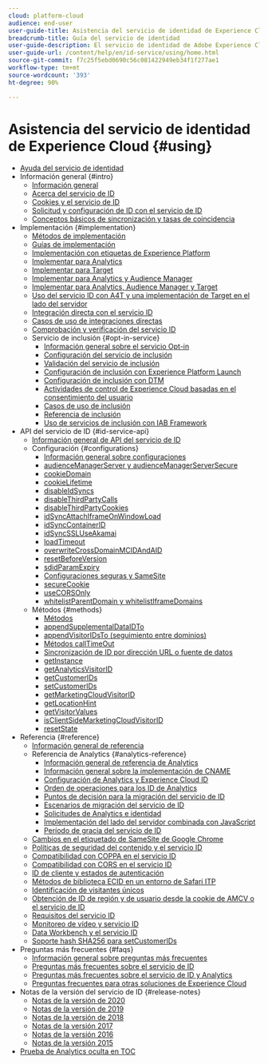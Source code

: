 ```yaml
---
cloud: platform-cloud
audience: end-user
user-guide-title: Asistencia del servicio de identidad de Experience Cloud
breadcrumb-title: Guía del servicio de identidad
user-guide-description: El servicio de identidad de Adobe Experience Cloud ofrece un identificador universal y persistente que identifica a los visitantes en todas las soluciones del Experience Cloud. Ayuda a reemplazar el código de generación de ID heredado en soluciones y servicios de Experience Cloud.
user-guide-url: /content/help/en/id-service/using/home.html
source-git-commit: f7c25f5ebd0690c56c081422949eb34f1f277ae1
workflow-type: tm+mt
source-wordcount: '393'
ht-degree: 90%

---
```



# Asistencia del servicio de identidad de Experience Cloud {#using}

+ [Ayuda del servicio de identidad](home.md)
+ Información general {#intro}
   + [Información general](introduction/overview.md)
   + [Acerca del servicio de ID](introduction/about-id-service.md)
   + [Cookies y el servicio de ID](introduction/cookies.md)
   + [Solicitud y configuración de ID con el servicio de ID](introduction/id-request.md)
   + [Conceptos básicos de sincronización y tasas de coincidencia](introduction/match-rates.md)
+ Implementación {#implementation}
   + [Métodos de implementación](implementation-guides/implementation-methods.md)
   + [Guías de implementación](implementation-guides/implementation-guides.md)
   + [Implementación con etiquetas de Experience Platform](implementation-guides/ecid-implement-with-launch.md)
   + [Implementar para Analytics](implementation-guides/setup-analytics.md)
   + [Implementar para Target](implementation-guides/setup-target.md)
   + [Implementar para Analytics y Audience Manager](implementation-guides/setup-aam-analytics.md)
   + [Implementar para Analytics, Audience Manager y Target](implementation-guides/setup-aam-analytics-target.md)
   + [Uso del servicio ID con A4T y una implementación de Target en el lado del servidor](implementation-guides/ecid-a4t-target.md)
   + [Integración directa con el servicio ID](implementation-guides/direct-integration.md)
   + [Casos de uso de integraciones directas](implementation-guides/direct-integration-examples.md)
   + [Comprobación y verificación del servicio ID](implementation-guides/test-verify.md)
   + Servicio de inclusión {#opt-in-service}
      + [Información general sobre el servicio Opt-in](implementation-guides/opt-in-service/optin-overview.md)
      + [Configuración del servicio de inclusión](implementation-guides/opt-in-service/getting-started.md)
      + [Validación del servicio de inclusión](implementation-guides/opt-in-service/testing-optin-and-iab-plugin.md)
      + [Configuración de inclusión con Experience Platform Launch](implementation-guides/opt-in-service/launch.md)
      + [Configuración de inclusión con DTM](implementation-guides/opt-in-service/optin-dtm.md)
      + [Actividades de control de Experience Cloud basadas en el consentimiento del usuario](implementation-guides/opt-in-service/use-opt-in-to-control-experience-cloud-activities-based-on-user-consent.md)
      + [Casos de uso de inclusión](implementation-guides/opt-in-service/use-cases.md)
      + [Referencia de inclusión](implementation-guides/opt-in-service/api.md)
      + [Uso de servicios de inclusión con IAB Framework](implementation-guides/opt-in-service/iab.md)
+ API del servicio de ID {#id-service-api}
   + [Información general de API del servicio de ID](library/library.md)
   + Configuración {#configurations}
      + [Información general sobre configuraciones](library/function-vars/function-vars.md)
      + [audienceManagerServer y audienceManagerServerSecure](library/function-vars/subdomain-config.md)
      + [cookieDomain](library/function-vars/cookiedomain.md)
      + [cookieLifetime](library/function-vars/cookielifetime.md)
      + [disableIdSyncs](library/function-vars/disableidsync.md)
      + [disableThirdPartyCalls](library/function-vars/disablethirdpartycalls.md)
      + [disableThirdPartyCookies](library/function-vars/disable-cookies.md)
      + [idSyncAttachIframeOnWindowLoad](library/function-vars/idsyncattachiframeonwindowload.md)
      + [idSyncContainerID](library/function-vars/idsyncontainerid.md)
      + [idSyncSSLUseAkamai](library/function-vars/idsyncssluseakamai.md)
      + [loadTimeout](library/function-vars/loadtimeout.md)
      + [overwriteCrossDomainMCIDAndAID](library/function-vars/overwrite-visitor-id.md)
      + [resetBeforeVersion](library/function-vars/resetbeforeversion.md)
      + [sdidParamExpiry](library/function-vars/sdidparamexpiry.md)
      + [Configuraciones seguras y SameSite](library/function-vars/secure-samesite-config.md)
      + [secureCookie](library/function-vars/securecookie.md)
      + [useCORSOnly](library/function-vars/use-cors-only.md)
      + [whitelistParentDomain y whitelistIframeDomains](library/function-vars/whitelistdomain.md)
   + Métodos {#methods}
      + [Métodos](library/get-set/get-set.md)
      + [appendSupplementalDataIDTo](library/get-set/appendsupplementaldataidto.md)
      + [appendVisitorIDsTo (seguimiento entre dominios)](library/get-set/appendvisitorid.md)
      + [Métodos callTimeOut](library/get-set/timeout-functions.md)
      + [Sincronización de ID por dirección URL o fuente de datos](library/get-set/idsync.md)
      + [getInstance](library/get-set/getinstance.md)
      + [getAnalyticsVisitorID](library/get-set/getanalyticsvisitorid.md)
      + [getCustomerIDs](library/get-set/getcustomerids.md)
      + [setCustomerIDs](library/get-set/setcustomerids.md)
      + [getMarketingCloudVisitorID](library/get-set/getmcvid.md)
      + [getLocationHint](library/get-set/getlocationhint.md)
      + [getVisitorValues](library/get-set/getvisitorvalues.md)
      + [isClientSideMarketingCloudVisitorID](library/get-set/client-side-id.md)
      + [resetState](library/get-set/resetstate.md)
+ Referencia {#reference}
   + [Información general de referencia](reference/reference.md)
   + Referencia de Analytics {#analytics-reference}
      + [Información general de referencia de Analytics](reference/analytics-reference/analytics-reference.md)
      + [Información general sobre la implementación de CNAME](reference/analytics-reference/cname.md)
      + [Configuración de Analytics y Experience Cloud ID](reference/analytics-reference/analytics-ids.md)
      + [Orden de operaciones para los ID de Analytics](reference/analytics-reference/analytics-order-of-operations.md)
      + [Puntos de decisión para la migración del servicio de ID](reference/analytics-reference/migration-decisions.md)
      + [Escenarios de migración del servicio de ID](reference/analytics-reference/migration-scenarios.md)
      + [Solicitudes de Analytics e identidad](reference/analytics-reference/legacy-analytics.md)
      + [Implementación del lado del servidor combinada con JavaScript](reference/analytics-reference/server-side.md)
      + [Período de gracia del servicio de ID](reference/analytics-reference/grace-period.md)
   + [Cambios en el etiquetado de SameSite de Google Chrome](reference/chrome-samesite-labelling.md)
   + [Políticas de seguridad del contenido y el servicio ID](reference/csp.md)
   + [Compatibilidad con COPPA en el servicio ID](reference/coppa.md)
   + [Compatibilidad con CORS en el servicio ID](reference/cors.md)
   + [ID de cliente y estados de autenticación](reference/authenticated-state.md)
   + [Métodos de biblioteca ECID en un entorno de Safari ITP](reference/ecid-library-methods.md)
   + [Identificación de visitantes únicos](reference/unique-vis-method.md)
   + [Obtención de ID de región y de usuario desde la cookie de AMCV o el servicio de ID](reference/regions.md)
   + [Requisitos del servicio ID](reference/requirements.md)
   + [Monitoreo de vídeo y servicio ID](reference/heartbeat.md)
   + [Data Workbench y el servicio ID](reference/dwb.md)
   + [Soporte hash SHA256 para setCustomerIDs](reference/hashing-support.md)
+ Preguntas más frecuentes {#faqs}
   + [Información general sobre preguntas más frecuentes](faq-intro/faq-intro.md)
   + [Preguntas más frecuentes sobre el servicio de ID](faq-intro/faq.md)
   + [Preguntas más frecuentes sobre el servicio de ID y Analytics](faq-intro/analytics-faq.md)
   + [Preguntas frecuentes para otras soluciones de Experience Cloud](faq-intro/other-faq.md)
+ Notas de la versión del servicio de ID {#release-notes}
   + [Notas de la versión de 2020](release-notes/release-notes.md)
   + [Notas de la versión de 2019](release-notes/notes-2019.md)
   + [Notas de la versión de 2018](release-notes/notes-2018.md)
   + [Notas de la versión 2017](release-notes/notes-2017.md)
   + [Notas de la versión 2016](release-notes/notes-2016.md)
   + [Notas de la versión 2015](release-notes/notes-2015.md)
+ [Prueba de Analytics oculta en TOC](analytics-test-file-hidetoc.md)
